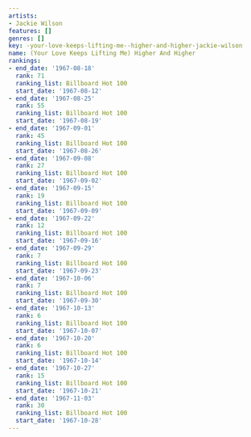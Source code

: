 ```yaml
---
artists:
- Jackie Wilson
features: []
genres: []
key: -your-love-keeps-lifting-me--higher-and-higher-jackie-wilson
name: (Your Love Keeps Lifting Me) Higher And Higher
rankings:
- end_date: '1967-08-18'
  rank: 71
  ranking_list: Billboard Hot 100
  start_date: '1967-08-12'
- end_date: '1967-08-25'
  rank: 55
  ranking_list: Billboard Hot 100
  start_date: '1967-08-19'
- end_date: '1967-09-01'
  rank: 45
  ranking_list: Billboard Hot 100
  start_date: '1967-08-26'
- end_date: '1967-09-08'
  rank: 27
  ranking_list: Billboard Hot 100
  start_date: '1967-09-02'
- end_date: '1967-09-15'
  rank: 19
  ranking_list: Billboard Hot 100
  start_date: '1967-09-09'
- end_date: '1967-09-22'
  rank: 12
  ranking_list: Billboard Hot 100
  start_date: '1967-09-16'
- end_date: '1967-09-29'
  rank: 7
  ranking_list: Billboard Hot 100
  start_date: '1967-09-23'
- end_date: '1967-10-06'
  rank: 7
  ranking_list: Billboard Hot 100
  start_date: '1967-09-30'
- end_date: '1967-10-13'
  rank: 6
  ranking_list: Billboard Hot 100
  start_date: '1967-10-07'
- end_date: '1967-10-20'
  rank: 6
  ranking_list: Billboard Hot 100
  start_date: '1967-10-14'
- end_date: '1967-10-27'
  rank: 15
  ranking_list: Billboard Hot 100
  start_date: '1967-10-21'
- end_date: '1967-11-03'
  rank: 30
  ranking_list: Billboard Hot 100
  start_date: '1967-10-28'
---
```


